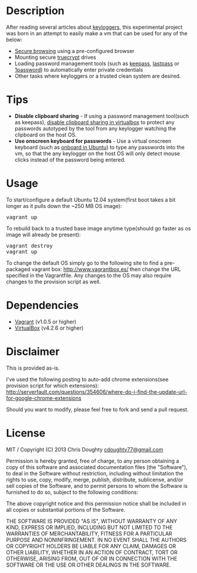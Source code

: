 Description
==============

After reading several articles about [keyloggers](http://en.wikipedia.org/wiki/Keystroke_logging), this experimental project was born in an attempt to easily make a vm that can be used for any of the below:

* [Secure browsing](http://support.google.com/chrome/bin/answer.py?hl=en&answer=95464) using a pre-configured browser
* Mounting secure [truecrypt](http://www.truecrypt.org/) drives
* Loading password management tools (such as [keepass](http://www.keepassx.org/), [lastpass](http://lastpass.com/) or [1password](https://agilebits.com/onepassword)) to automatically enter private credentials
* Other tasks where keyloggers or a trusted clean system are desired.

Tips
====

* **Disable clipboard sharing** - If using a password management tool(such as keepass), [disable clipboard sharing in virtualbox](http://www.virtuatopia.com/index.php/Configuring_VirtualBox_Virtual_Machine_Settings#Advanced_Settings) to protect any passwords autotyped by the tool from any keylogger watching the clipboard on the host OS.
* **Use onscreen keyboard for passwords** - Use a virtual onscreen keyboard (such as [onboard in Ubuntu](http://www.iloveubuntu.net/ubuntus-default-virtual-keyboard-onboard-097-released-new-themes-behavior-enhancements-and-numerous)) to type any passwords into the vm, so that the any keylogger on the host OS will only detect mouse clicks instead of the password being entered.

Usage
=====

To start/configure a default Ubuntu 12.04 system(first boot takes a bit longer as it pulls down the ~250 MB OS image):
<pre>
vagrant up
</pre>

To rebuild back to a trusted base image anytime type(should go faster as os image will already be present):
<pre>
vagrant destroy
vagrant up
</pre>

To change the default OS simply go to the following site to find a pre-packaged vagrant box: http://www.vagrantbox.es/ then change the URL specified in the Vagrantfile. Any changes to the OS may also require changes to the provision script as well.

Dependencies
============

* [Vagrant](http://www.vagrantup.com/) (v1.0.5 or higher)
* [VirtualBox](https://www.virtualbox.org/) (v4.2.6 or higher)

Disclaimer
==========

This is provided as-is.  

I've used the following posting to auto-add chrome extensions(see provision script for which extensions):
http://serverfault.com/questions/354606/where-do-i-find-the-update-url-for-google-chrome-extensions

Should you want to modify, please feel free to fork and send a pull request.

License
=======

MIT / Copyright (C) 2013 Chris Doughty cdoughty77@gmail.com

Permission is hereby granted, free of charge, to any person obtaining a copy of this software and associated documentation files (the "Software"), to deal in the Software without restriction, including without limitation the rights to use, copy, modify, merge, publish, distribute, sublicense, and/or sell copies of the Software, and to permit persons to whom the Software is furnished to do so, subject to the following conditions:

The above copyright notice and this permission notice shall be included in all copies or substantial portions of the Software.

THE SOFTWARE IS PROVIDED "AS IS", WITHOUT WARRANTY OF ANY KIND, EXPRESS OR IMPLIED, INCLUDING BUT NOT LIMITED TO THE WARRANTIES OF MERCHANTABILITY, FITNESS FOR A PARTICULAR PURPOSE AND NONINFRINGEMENT. IN NO EVENT SHALL THE AUTHORS OR COPYRIGHT HOLDERS BE LIABLE FOR ANY CLAIM, DAMAGES OR OTHER LIABILITY, WHETHER IN AN ACTION OF CONTRACT, TORT OR OTHERWISE, ARISING FROM, OUT OF OR IN CONNECTION WITH THE SOFTWARE OR THE USE OR OTHER DEALINGS IN THE SOFTWARE.
